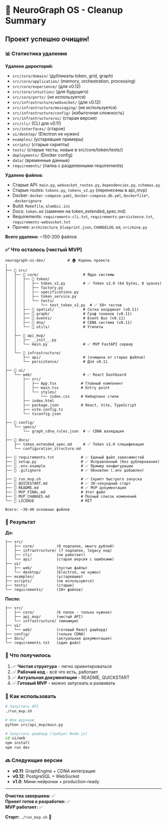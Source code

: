 # 🧹 NeuroGraph OS - Cleanup Summary

## Проект успешно очищен!

### 📊 Статистика удаления

**Удалено директорий:**
- `src/core/domain/` (дубликаты token, grid, graph)
- `src/core/application/` (memory, orchestration, processing)
- `src/core/experience/` (для v0.12)
- `src/core/intuition/` (для будущего)
- `src/core/ports/` (не используется)
- `src/infrastructure/websocket/` (для v0.12)
- `src/infrastructure/messaging/` (не используется)
- `src/infrastructure/config/` (избыточная сложность)
- `src/infrastructure/ui/` (старая версия)
- `src/cli/` (CLI для v0.11)
- `src/interfaces/` (старое)
- `ui/desktop/` (Electron не нужен)
- `examples/` (устаревшие примеры)
- `scripts/` (старые скрипты)
- `tests/` (старые тесты, новые в src/core/token/tests/)
- `deployments/` (Docker config)
- `data/` (временные данные)
- `requirements/` (папка с разделенными requirements)

**Удалено файлов:**
- Старые API: `main.py`, `websocket_routes.py`, `dependencies.py`, `schemas.py`
- Старые routes: `tokens.py`, `tokens_v2.py` (перенесены в api_mvp)
- Docker: `docker-compose.yaml`, `docker-compose.db.yml`, `Dockerfile*`, `.dockerignore`
- Build: `Makefile`, `alembic.ini`
- Docs: `token.md` (заменен на token_extended_spec.md)
- Requirements: `requirements-cli.txt`, `requirements-persistence.txt`, `requirements-websocket.txt`
- Прочее: `architecture_blueprint.json`, `CHANGELOG.md`, `src/mine.py`

**Всего удалено:** ~150-200 файлов

### ✅ Что осталось (чистый MVP)

```
neurograph-os-dev/          # 🏠 Корень проекта
│
├── 📁 src/
│   ├── 📁 core/                    # Ядро системы
│   │   ├── 📁 token/
│   │   │   ├── token_v2.py        # ✅ Token v2.0 (64 bytes, 8 spaces)
│   │   │   ├── factory.py
│   │   │   ├── specifications.py
│   │   │   ├── token_service.py
│   │   │   └── tests/
│   │   │       └── test_token_v2.py  # ✅ 50+ тестов
│   │   ├── 📁 spatial/             # Сетка координат (v0.11)
│   │   ├── 📁 graph/               # Граф токенов (v0.11)
│   │   ├── 📁 events/              # Event Bus (v0.11)
│   │   ├── 📁 dna/                 # CDNA система (v0.11)
│   │   └── 📁 utils/               # Утилиты
│   │
│   ├── 📁 api_mvp/
│   │   ├── __init__.py
│   │   └── main.py                # ✅ MVP FastAPI сервер
│   │
│   └── 📁 infrastructure/
│       ├── api/                   # (очищена от старых файлов)
│       └── persistence/           # Для v0.11
│
├── 📁 ui/
│   └── web/                       # ✅ React Dashboard
│       ├── src/
│       │   ├── App.tsx           # Главный компонент
│       │   ├── main.tsx          # Entry point
│       │   └── styles/
│       │       └── index.css     # Киберпанк стили
│       ├── index.html
│       ├── package.json          # React, Vite, TypeScript
│       ├── vite.config.ts
│       └── tsconfig.json
│
├── 📁 config/
│   └── specs/
│       └── graph_cdna_rules.json  # ✅ CDNA валидация
│
├── 📁 docs/
│   ├── token_extended_spec.md     # ✅ Token v2.0 спецификация
│   └── configuration_structure.md
│
├── 📄 requirements.txt            # ✅ Единый файл зависимостей
├── 📄 setup.py                    # ✅ Исправленный (без дублирования)
├── 📄 .env.example                # ✅ Пример конфигурации
├── 📄 .gitignore                  # ✅ Обновлен (.env добавлен)
│
├── 📄 run_mvp.sh                  # ✅ Скрипт быстрого запуска
├── 📄 QUICKSTART.md               # ✅ 30-секундный старт
├── 📄 README.md                   # ✅ MVP документация
├── 📄 MVP_FINAL.md                # Этот файл
├── 📄 MVP_CHANGES.md              # Полный список изменений
└── 📄 LICENSE                     # MIT

Всего: ~30-40 основных файлов
```

### 🎯 Результат

**До:**
```
├── src/
│   ├── core/          (8 подпапок, много дублей)
│   ├── infrastructure/ (7 подпапок, legacy код)
│   ├── cli/           (не работает)
│   └── api/           (старая версия с ошибками)
├── ui/
│   ├── web/           (пустые файлы)
│   └── desktop/       (Electron, не нужен)
├── examples/          (устаревшие)
├── scripts/           (не используются)
├── tests/             (старые)
└── requirements/      (10+ файлов)
```

**После:**
```
├── src/
│   ├── core/          (6 папок - только нужное)
│   ├── api_mvp/       (чистый API)
│   └── infrastructure/ (минимум)
├── ui/
│   └── web/           (готовый React дашборд)
├── config/            (только CDNA)
├── docs/              (актуальная документация)
└── requirements.txt   (один файл)
```

### 🚀 Что получилось

1. ✅ **Чистая структура** - легко ориентироваться
2. ✅ **Рабочий код** - всё что есть, работает
3. ✅ **Актуальная документация** - README, QUICKSTART
4. ✅ **Готовый MVP** - можно запускать и развивать

### 📝 Как использовать

```bash
# Запустить API
./run_mvp.sh

# Или вручную
python src/api_mvp/main.py

# Запустить дашборд (требует Node.js)
cd ui/web
npm install
npm run dev
```

### 🔜 Следующие версии

- **v0.11**: GraphEngine + CDNA интеграция
- **v0.12**: PostgreSQL + WebSocket
- **v1.0**: Мини-нейронки + production-ready

---

**Очистка завершена:** ✅  
**Проект готов к разработке:** ✅  
**MVP работает:** ✅

**Старт:** `./run_mvp.sh` 🚀
